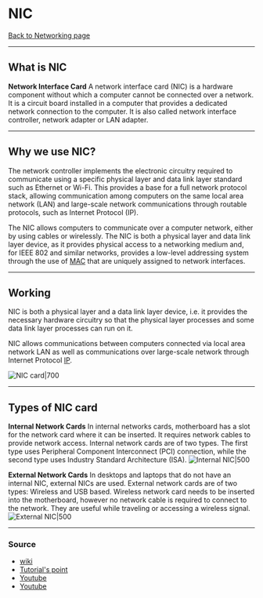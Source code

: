 # NIC
[Back to Networking page](../index.md)
- --
## What is NIC
**Network Interface Card**
A network interface card (NIC) is a hardware component without which a computer cannot be connected over a network. It is a circuit board installed in a computer that provides a dedicated network connection to the computer. It is also called network interface controller, network adapter or LAN adapter.
- --
## Why we use NIC?
The network controller implements the electronic circuitry required to communicate using a specific physical layer and data link layer standard such as Ethernet or Wi-Fi. This provides a base for a full network protocol stack, allowing communication among computers on the same local area network (LAN) and large-scale network communications through routable protocols, such as Internet Protocol (IP).

The NIC allows computers to communicate over a computer network, either by using cables or wirelessly. The NIC is both a physical layer and data link layer device, as it provides physical access to a networking medium and, for IEEE 802 and similar networks, provides a low-level addressing system through the use of [MAC](MAC.md)  that are uniquely assigned to network interfaces.
- --
## Working
NIC is both a physical layer and a data link layer device, i.e. it provides the necessary hardware circuitry so that the physical layer processes and some data link layer processes can run on it.

NIC allows communications between computers connected via local area network LAN as well as communications over large-scale network through Internet Protocol [IP](IP.md).


![NIC card|700](https://upload.wikimedia.org/wikipedia/commons/thumb/2/24/An_Intel_82574L_Gigabit_Ethernet_NIC%2C_PCI_Express_x1_card.jpg/1200px-An_Intel_82574L_Gigabit_Ethernet_NIC%2C_PCI_Express_x1_card.jpg)

- --
## Types of NIC card
**Internal Network Cards**
In internal networks cards, motherboard has a slot for the network card where it can be inserted. It requires network cables to provide network access. Internal network cards are of two types. The first type uses Peripheral Component Interconnect (PCI) connection, while the second type uses Industry Standard Architecture (ISA).
![Internal NIC|500](https://www.tutorialspoint.com/assets/questions/media/17618/chip.jpg)

**External Network Cards**
In desktops and laptops that do not have an internal NIC, external NICs are used. External network cards are of two types: Wireless and USB based. Wireless network card needs to be inserted into the motherboard, however no network cable is required to connect to the network. They are useful while traveling or accessing a wireless signal.
![External NIC|500](https://www.tutorialspoint.com/assets/questions/media/17618/network.jpg)

- --
### Source
- [wiki](https://en.wikipedia.org/wiki/Network_interface_controller)
- [Tutorial's point](https://www.tutorialspoint.com/what-is-network-interface-card-nic)
- [Youtube](https://youtu.be/m9evUZtkEAc)
- [Youtube](https://youtu.be/wiftIcXpyw0)